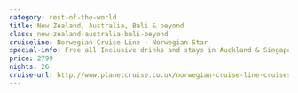 ```yaml
---
category: rest-of-the-world
title: New Zealand, Australia, Bali & beyond
class: new-zealand-australia-bali-beyond
cruiseline: Norwegian Cruise Line – Norwegian Star
special-info: Free all Inclusive drinks and stays in Auckland & Singapore
price: 2799
nights: 26
cruise-url: http://www.planetcruise.co.uk/norwegian-cruise-line-cruises/norwegian-star/14-February-2017/105221?utm_medium=referral&utm_source=secret-escapes&utm_campaign=website
---
```

